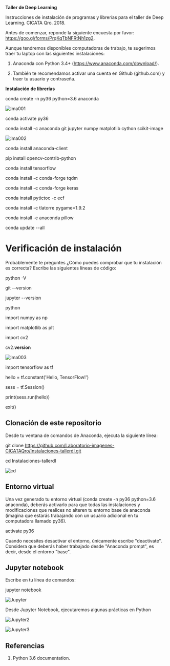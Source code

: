 __Taller de Deep Learning__

Instrucciones de instalación de programas y librerías para el taller de Deep Learning. CICATA Qro. 2018.


Antes de comenzar, reponde la siguiente encuesta por favor: https://goo.gl/forms/PrqKqTbNFRtNh1zg2.



Aunque tendremos disponibles computadoras de trabajo, te sugerimos traer tu laptop con las siguientes instalaciones:

1) Anaconda con Python 3.4+ (https://www.anaconda.com/download/).

2) También te recomendamos activar una cuenta en Github (github.com) y traer tu usuario y contraseña.



__Instalación de librerías__

conda create -n py36 python=3.6 anaconda

![ima001](https://docs.google.com/drawings/d/e/2PACX-1vTbUqswknPfLuDOWezlqqNNuhZ2hwlSGkxnh-pSieYD3sa_Uh-Yr5-Wq6WVDsJkCGcjHjoaHsw-JsW2/pub?w=753&h=216)

conda activate py36

conda install -c anaconda git jupyter numpy matplotlib cython scikit-image

![ima002](https://docs.google.com/drawings/d/e/2PACX-1vQS5Z2_WR9oDPHOz5g5f0bHot8UpA6meyWwU20HxxsC-h3dDxY4N-o8jRdYI1i8VAbyrThnMMmpwnFx/pub?w=1012&h=307)

conda install anaconda-client

pip install opencv-contrib-python

conda install tensorflow 

conda install -c conda-forge tqdm

conda install -c conda-forge keras

conda install pytictoc -c ecf

conda install -c tlatorre pygame=1.9.2

conda install -c anaconda pillow

conda update --all


# Verificación de instalación

Probablemente te preguntes ¿Cómo puedes comprobar que tu instalación es correcta? Escribe las siguientes líneas de código:

python -V

git --version

jupyter --version

python

import numpy as np

import matplotlib as plt

import cv2

cv2.__version__

![ima003](https://docs.google.com/drawings/d/e/2PACX-1vSeZYvCdT1r0aTybL4pf_IA1frawKi_94KIVfjzFdAoDA4LfHr4vXD2VqHjT0aT1yzWhV9jS2rtE45X/pub?w=1362&h=549)

import tensorflow as tf

hello = tf.constant('Hello, TensorFlow!')

sess = tf.Session()

print(sess.run(hello))

exit()


## Clonación de este repositorio

Desde tu ventana de comandos de Anaconda, ejecuta la siguiente línea:

git clone https://github.com/Laboratorio-imagenes-CICATAQro/Instalaciones-tallerdl.git

cd Instalaciones-tallerdl

![cd](https://docs.google.com/drawings/d/e/2PACX-1vROKmNJ80Rpu6_QtJnSLett-or3dWASUnUZyzi6NaHVciiwOcIy-AkujKJx1DgKizZVWnRx6JtDPAS7/pub?w=933&h=380)



## Entorno virtual

Una vez generado tu entorno virtual (conda create -n py36 python=3.6 anaconda), deberás activarlo para que todas las instalaciones y modificaciones que realices no alteren tu entorno base de anaconda (imagina que estarás trabajando con un usuario adicional en tu computadora llamado py36).

activate py36

Cuando necesites desactivar el entorno, únicamente escribe "deactivate". Considera que deberás haber trabajado desde "Anaconda prompt", es decir, desde el entorno "base".


## Jupyter notebook

Escribe en tu línea de comandos: 

jupyter notebook

![Jupyter](https://docs.google.com/drawings/d/e/2PACX-1vS8k7jfRjA8eNm0iwOlIgyTjQto66Rm4nUM4lrLJUtFeEeLpvTPVqfO4BrNy1r0fNez5-u3Qc1Fug8F/pub?w=957&h=540)

Desde Jupyter Notebook, ejecutaremos algunas prácticas en Python

![Jupyter2](https://docs.google.com/drawings/d/e/2PACX-1vRXxxFsOCAEPAyk1ZIx1Xhz72aQEYnlrebVRZrf7n3ZNat_07EM3r_EfCzCqNnUVMpg8oiYp50QFhhl/pub?w=1040&h=377)

![Jupyter3](https://docs.google.com/drawings/d/e/2PACX-1vSjzhLZYMmdA5lQy2PZrRkNUVmjIAyQp8DgzQzwg_aVGqA6CWSJGxmxiHoNSGboxbw0mM3_x_RuwPi-/pub?w=957&h=446)


## Referencias

1. Python 3.6 documentation.

